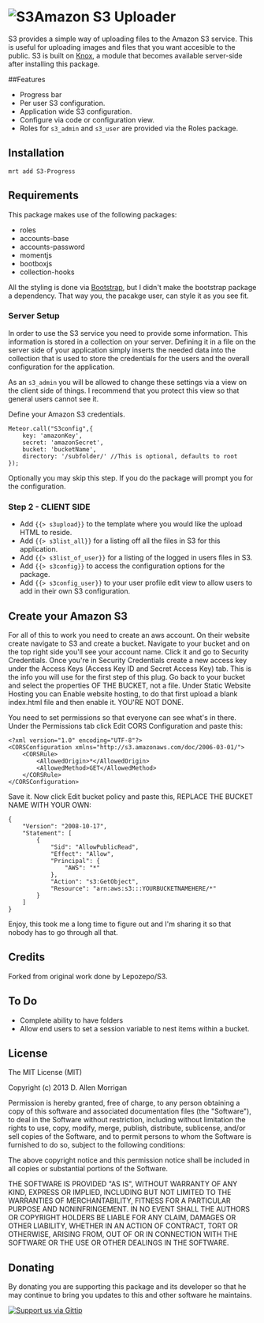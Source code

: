 # ![S3](https://raw.github.com/digilord/Meteor-S3-Progress/master/aws-icon.jpg)Amazon S3 Uploader
S3 provides a simple way of uploading files to the Amazon S3 service. This is useful for uploading images and files that you want accesible to the public. S3 is built on [Knox](https://github.com/LearnBoost/knox), a module that becomes available server-side after installing this package.

##Features

* Progress bar
* Per user S3 configuration.
* Application wide S3 configuration.
* Configure via code or configuration view.
* Roles for `s3_admin` and `s3_user` are provided via the Roles package.

## Installation

```
mrt add S3-Progress
```

## Requirements
This package makes use of the following packages:

 - roles
 - accounts-base
 - accounts-password
 - momentjs
 - bootboxjs
 - collection-hooks
 
All the styling is done via [Bootstrap](http://getbootstrap.com/), but I didn't make the bootstrap package a dependency.  That way you, the pacakge user, can style it as you see fit.

### Server Setup
In order to use the S3 service you need to provide some information.  This information is stored in a collection on your server.  Defining it in a file on the server side of your application simply inserts the needed data into the collection that is used to store the credentials for the users and the overall configuration for the application.

As an `s3_admin` you will be allowed to change these settings via a view on the client side of things.  I recommend that you protect this view so that general users cannot see it.



Define your Amazon S3 credentials.

```
Meteor.call("S3config",{
	key: 'amazonKey',
	secret: 'amazonSecret',
	bucket: 'bucketName',
	directory: '/subfolder/' //This is optional, defaults to root
});
```
Optionally you may skip this step.  If you do the package will prompt you for the configuration.

### Step 2 - CLIENT SIDE
 * Add `{{> s3upload}}` to the template where you would like the upload HTML to reside.
 * Add `{{> s3list_all}}` for a listing off all the files in S3 for this application.
 * Add `{{> s3list_of_user}}` for a listing of the logged in users files in S3.
 * Add `{{> s3config}}` to access the configuration options for the package.
 * Add `{{> s3config_user}}` to your user profile edit view to allow users to add in
 their own S3 configuration.


## Create your Amazon S3
For all of this to work you need to create an aws account. On their website create navigate to S3 and create a bucket. Navigate to your bucket and on the top right side you'll see your account name. Click it and go to Security Credentials. Once you're in Security Credentials create a new access key under the Access Keys (Access Key ID and Secret Access Key) tab. This is the info you will use for the first step of this plug. Go back to your bucket and select the properties OF THE BUCKET, not a file. Under Static Website Hosting you can Enable website hosting, to do that first upload a blank index.html file and then enable it. YOU'RE NOT DONE.

You need to set permissions so that everyone can see what's in there. Under the Permissions tab click Edit CORS Configuration and paste this:

```
<?xml version="1.0" encoding="UTF-8"?>
<CORSConfiguration xmlns="http://s3.amazonaws.com/doc/2006-03-01/">
    <CORSRule>
        <AllowedOrigin>*</AllowedOrigin>
        <AllowedMethod>GET</AllowedMethod>
    </CORSRule>
</CORSConfiguration>
```

Save it. Now click Edit bucket policy and paste this, REPLACE THE BUCKET NAME WITH YOUR OWN:

```
{
	"Version": "2008-10-17",
	"Statement": [
		{
			"Sid": "AllowPublicRead",
			"Effect": "Allow",
			"Principal": {
				"AWS": "*"
			},
			"Action": "s3:GetObject",
			"Resource": "arn:aws:s3:::YOURBUCKETNAMEHERE/*"
		}
	]
}
```

Enjoy, this took me a long time to figure out and I'm sharing it so that nobody has to go through all that.

## Credits
Forked from original work done by Lepozepo/S3.

## To Do
- Complete ability to have folders
- Allow end users to set a session variable to nest items within a bucket.

## License
The MIT License (MIT)

Copyright (c) 2013 D. Allen Morrigan

Permission is hereby granted, free of charge, to any person obtaining a copy of
this software and associated documentation files (the "Software"), to deal in
the Software without restriction, including without limitation the rights to
use, copy, modify, merge, publish, distribute, sublicense, and/or sell copies of
the Software, and to permit persons to whom the Software is furnished to do so,
subject to the following conditions:

The above copyright notice and this permission notice shall be included in all
copies or substantial portions of the Software.

THE SOFTWARE IS PROVIDED "AS IS", WITHOUT WARRANTY OF ANY KIND, EXPRESS OR
IMPLIED, INCLUDING BUT NOT LIMITED TO THE WARRANTIES OF MERCHANTABILITY, FITNESS
FOR A PARTICULAR PURPOSE AND NONINFRINGEMENT. IN NO EVENT SHALL THE AUTHORS OR
COPYRIGHT HOLDERS BE LIABLE FOR ANY CLAIM, DAMAGES OR OTHER LIABILITY, WHETHER
IN AN ACTION OF CONTRACT, TORT OR OTHERWISE, ARISING FROM, OUT OF OR IN
CONNECTION WITH THE SOFTWARE OR THE USE OR OTHER DEALINGS IN THE SOFTWARE.

## Donating
By donating you are supporting this package and its developer so that he may continue to bring you updates to this and other software he maintains.

[![Support us via Gittip][gittip-badge]][digilord]

[gittip-badge]: https://rawgithub.com/digilord/gittip-badge/master/dist/gittip.png
[digilord]: https://www.gittip.com/digilord/
